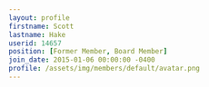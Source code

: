 ```yaml
---
layout: profile
firstname: Scott
lastname: Hake
userid: 14657
position: [Former Member, Board Member]
join_date: 2015-01-06 00:00:00 -0400
profile: /assets/img/members/default/avatar.png
---
```

